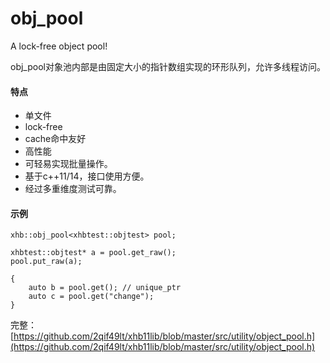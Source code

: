 # obj_pool
A lock-free object pool!

obj_pool对象池内部是由固定大小的指针数组实现的环形队列，允许多线程访问。

#### 特点
- 单文件
- lock-free
- cache命中友好
- 高性能
- 可轻易实现批量操作。
- 基于c++11/14，接口使用方便。
- 经过多重维度测试可靠。

#### 示例
```
xhb::obj_pool<xhbtest::objtest> pool;

xhbtest::objtest* a = pool.get_raw();
pool.put_raw(a);

{
    auto b = pool.get(); // unique_ptr
    auto c = pool.get("change");
}
```

完整：[https://github.com/2qif49lt/xhb11lib/blob/master/src/utility/object_pool.h](https://github.com/2qif49lt/xhb11lib/blob/master/src/utility/object_pool.h)